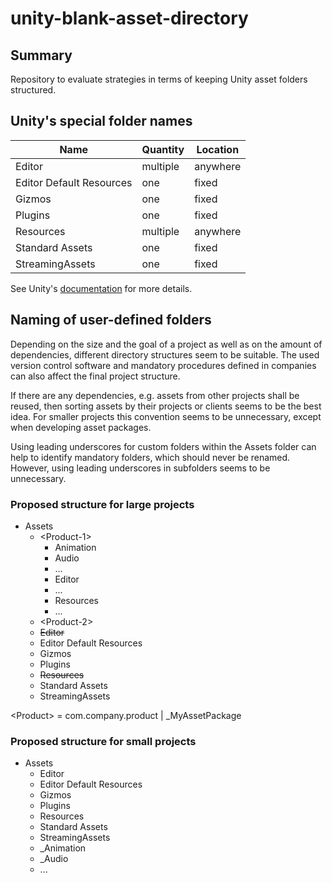 # unity-blank-asset-directory

## Summary
Repository to evaluate strategies in terms of keeping Unity asset folders structured.

## Unity's special folder names

| Name                     | Quantity | Location |
|--------------------------|----------|----------|
| Editor                   | multiple | anywhere |
| Editor Default Resources | one      | fixed    |
| Gizmos                   | one      | fixed    |
| Plugins                  | one      | fixed    |
| Resources                | multiple | anywhere |
| Standard Assets          | one      | fixed    |
| StreamingAssets          | one      | fixed    |

See Unity's [documentation](https://docs.unity3d.com/Manual/SpecialFolders.html) for more details.

## Naming of user-defined folders

Depending on the size and the goal of a project as well as on the amount of dependencies, different directory structures seem to be suitable. The used version control software and mandatory procedures defined in companies can also affect the final project structure.

If there are any dependencies, e.g. assets from other projects shall be reused, then sorting assets by their projects or clients seems to be the best idea. For smaller projects this convention seems to be unnecessary, except when developing asset packages.

Using leading underscores for custom folders within the Assets folder can help to identify mandatory folders, which should never be renamed. However, using leading underscores in subfolders seems to be unnecessary.

### Proposed structure for large projects
- Assets
    - &lt;Product-1&gt;
        - Animation
        - Audio
        - ...
        - Editor
        - ...
        - Resources
        - ...
    - &lt;Product-2&gt;
    - ~~Editor~~
    - Editor Default Resources
    - Gizmos
    - Plugins
    - ~~Resources~~
    - Standard Assets
    - StreamingAssets
    
&lt;Product&gt; = com.company.product | _MyAssetPackage
  
### Proposed structure for small projects
- Assets
    - Editor
    - Editor Default Resources
    - Gizmos
    - Plugins
    - Resources
    - Standard Assets
    - StreamingAssets
    - _Animation
    - _Audio
    - ...
